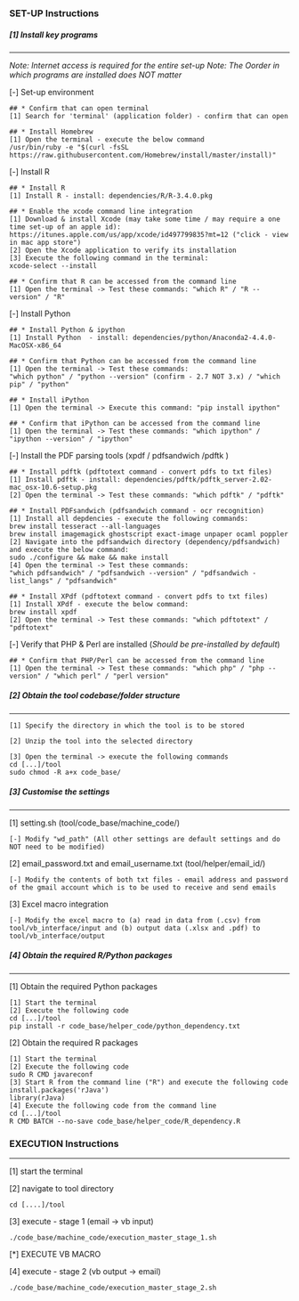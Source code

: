 ### SET-UP Instructions

##### [1] Install key programs
---------------------------

_Note: Internet access is required for the entire set-up_
_Note: The Oorder in which programs are installed does NOT matter_

[-] Set-up environment
````
## * Confirm that can open terminal
[1] Search for 'terminal' (application folder) - confirm that can open

## * Install Homebrew 
[1] Open the terminal - execute the below command
/usr/bin/ruby -e "$(curl -fsSL https://raw.githubusercontent.com/Homebrew/install/master/install)"

````

[-] Install R  
````	
## * Install R
[1] Install R - install: dependencies/R/R-3.4.0.pkg

## * Enable the xcode command line integration
[1] Download & install Xcode (may take some time / may require a one time set-up of an apple id): 
https://itunes.apple.com/us/app/xcode/id497799835?mt=12 ("click - view in mac app store") 
[2] Open the Xcode application to verify its installation
[3] Execute the following command in the terminal:
xcode-select --install

## * Confirm that R can be accessed from the command line
[1] Open the terminal -> Test these commands: "which R" / "R --version" / "R"
````

[-] Install Python 
````
## * Install Python & ipython
[1] Install Python  - install: dependencies/python/Anaconda2-4.4.0-MacOSX-x86_64

## * Confirm that Python can be accessed from the command line
[1] Open the terminal -> Test these commands: 
"which python" / "python --version" (confirm - 2.7 NOT 3.x) / "which pip" / "python"

## * Install iPython
[1] Open the terminal -> Execute this command: "pip install ipython"

## * Confirm that iPython can be accessed from the command line
[1] Open the terminal -> Test these commands: "which ipython" / "ipython --version" / "ipython"

````

[-] Install the PDF parsing tools (xpdf / pdfsandwich /pdftk )
````
## * Install pdftk (pdftotext command - convert pdfs to txt files)
[1] Install pdftk - install: dependencies/pdftk/pdftk_server-2.02-mac_osx-10.6-setup.pkg
[2] Open the terminal -> Test these commands: "which pdftk" / "pdftk"

## * Install PDFsandwich (pdfsandwich command - ocr recognition)
[1] Install all depdencies - execute the following commands:
brew install tesseract --all-languages                           
brew install imagemagick ghostscript exact-image unpaper ocaml poppler
[2] Navigate into the pdfsandwich directory (dependency/pdfsandwich) and execute the below command:
sudo ./configure && make && make install 
[4] Open the terminal -> Test these commands: 
"which pdfsandwich" / "pdfsandwich --version" / "pdfsandwich -list_langs" / "pdfsandwich"

## * Install XPdf (pdftotext command - convert pdfs to txt files)
[1] Install XPdf - execute the below command:
brew install xpdf
[2] Open the terminal -> Test these commands: "which pdftotext" / "pdftotext"
````

[-] Verify that PHP & Perl are installed (_Should be pre-installed by default_)
````
## * Confirm that PHP/Perl can be accessed from the command line
[1] Open the terminal -> Test these commands: "which php" / "php --version" / "which perl" / "perl version"

````

##### [2] Obtain the tool codebase/folder structure 
---------------------------

````
[1] Specify the directory in which the tool is to be stored

[2] Unzip the tool into the selected directory

[3] Open the terminal -> execute the following commands
cd [...]/tool
sudo chmod -R a+x code_base/
````

##### [3] Customise the settings
---------------------------

[1] setting.sh (tool/code_base/machine_code/)
````
[-] Modify "wd_path" (All other settings are default settings and do NOT need to be modified)
````

[2] email_password.txt and email_username.txt (tool/helper/email_id/)
````
[-] Modify the contents of both txt files - email address and password of the gmail account which is to be used to receive and send emails
````

[3] Excel macro integration
````
[-] Modify the excel macro to (a) read in data from (.csv) from tool/vb_interface/input and (b) output data (.xlsx and .pdf) to tool/vb_interface/output
````

##### [4] Obtain the required R/Python packages
---------------------------

[1] Obtain the required Python packages
````
[1] Start the terminal
[2] Execute the following code 
cd [...]/tool
pip install -r code_base/helper_code/python_dependency.txt
````

[2] Obtain the required R packages
````
[1] Start the terminal
[2] Execute the following code 
sudo R CMD javareconf
[3] Start R from the command line ("R") and execute the following code
install.packages('rJava')
library(rJava)
[4] Execute the following code from the command line
cd [...]/tool
R CMD BATCH --no-save code_base/helper_code/R_dependency.R 
````

### EXECUTION Instructions
----------------------------------------------------------------------------

[1] start the terminal

[2] navigate to tool directory
````
cd [....]/tool
````

[3] execute - stage 1 (email -> vb input)
````
./code_base/machine_code/execution_master_stage_1.sh
````

[*] EXECUTE VB MACRO


[4] execute - stage 2 (vb output -> email)
````
./code_base/machine_code/execution_master_stage_2.sh
````
